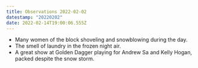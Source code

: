 ```yaml
---
title: Observations 2022-02-02
datestamp: "20220202"
date: 2022-02-14T19:00:06.555Z
---
```

- Many women of the block shoveling and snowblowing during the day.
- The smell of laundry in the frozen night air.
- A great show at Golden Dagger playing for Andrew Sa and Kelly Hogan, packed despite the snow storm.
